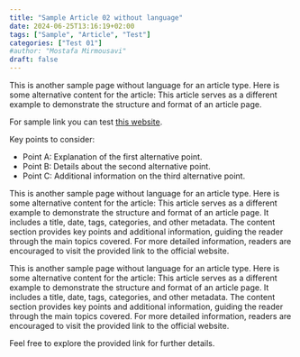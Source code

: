 ```yaml
---
title: "Sample Article 02 without language"
date: 2024-06-25T13:16:19+02:00
tags: ["Sample", "Article", "Test"]
categories: ["Test 01"]
#author: "Mostafa Mirmousavi"
draft: false
---
```

This is another sample page without language for an article type. Here is some alternative content for the article: This article serves as a different example to demonstrate the structure and format of an article page.

<!--more-->

For sample link you can test [this website](https://mirmousavi.com).

Key points to consider:

- Point A: Explanation of the first alternative point.
- Point B: Details about the second alternative point.
- Point C: Additional information on the third alternative point.

This is another sample page without language for an article type. Here is some alternative content for the article: This article serves as a different example to demonstrate the structure and format of an article page. It includes a title, date, tags, categories, and other metadata. The content section provides key points and additional information, guiding the reader through the main topics covered. For more detailed information, readers are encouraged to visit the provided link to the official website.

This is another sample page without language for an article type. Here is some alternative content for the article: This article serves as a different example to demonstrate the structure and format of an article page. It includes a title, date, tags, categories, and other metadata. The content section provides key points and additional information, guiding the reader through the main topics covered. For more detailed information, readers are encouraged to visit the provided link to the official website.

Feel free to explore the provided link for further details.
